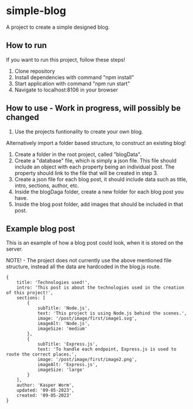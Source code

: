 # simple-blog
A project to create a simple designed blog.

## How to run
If you want to run this project, follow these steps!

1. Clone repository
2. Install dependencies with command "npm install"
3. Start application with command "npm run start"
4. Navigate to localhost:8106 in your browser

## How to use - Work in progress, will possibly be changed

1. Use the projects funtionality to create your own blog.

Alternatively import a folder based structure, to construct an existing blog!

1. Create a folder in the root project, called "blogData".
2. Create a "database" file, which is simply a json file.
This file should include an object with each property being an individual post.
The property should link to the file that will be created in step 3.
3. Create a json file for each blog post, it should include data such as title, intro, sections, author, etc.
4. Inside the blogDaga folder, create a new folder for each blog post you have.
5. Inside the blog post folder, add images that should be included in that post.

## Example blog post

This is an example of how a blog post could look, when it is stored on the server.

NOTE! - The project does not currently use the above mentioned file structure, instead all the data are hardcoded in the blog.js route.

```
{
	title: 'Technologies used!',
	intro: 'This post is about the technologies used in the creation of this project!',
	sections: [
		{
			subTitle: 'Node.js',
			text: 'This project is using Node.js behind the scenes.',
			image: '/post/image/first/image1.svg',
			imageAlt: 'Node.js',
			imageSize: 'medium'
		},
		{
			subTitle: 'Express.js',
			text: 'To handle each endpoint, Express.js is used to route the correct places.',
			image: '/post/image/first/image2.png',
			imageAlt: 'Express.js',
			imageSize: 'large'
		}
	],
	author: 'Kasper Worm',
	updated: '09-05-2023',
	created: '09-05-2023'
}
```